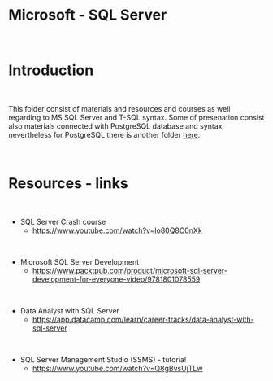 # Microsoft - SQL Server

<p>&nbsp;</p>

# Introduction

<p>&nbsp;</p>

This folder consist of materials and resources and courses as well regarding to MS SQL Server and T-SQL syntax.
 Some of presenation consist also materials connected with PostgreSQL database and syntax, nevertheless for PostgreSQL there is another folder [here](https://github.com/Mikma03/Databases/tree/main/03_PostgreSQL).

<p>&nbsp;</p>

# Resources - links

<p>&nbsp;</p>

- SQL Server Crash course
    - https://www.youtube.com/watch?v=lo80Q8C0nXk

<p>&nbsp;</p>

- Microsoft SQL Server Development
    - https://www.packtpub.com/product/microsoft-sql-server-development-for-everyone-video/9781801078559

<p>&nbsp;</p>

- Data Analyst with SQL Server
    - https://app.datacamp.com/learn/career-tracks/data-analyst-with-sql-server

<p>&nbsp;</p>

- SQL Server Management Studio (SSMS) - tutorial
    - https://www.youtube.com/watch?v=Q8gBvsUjTLw